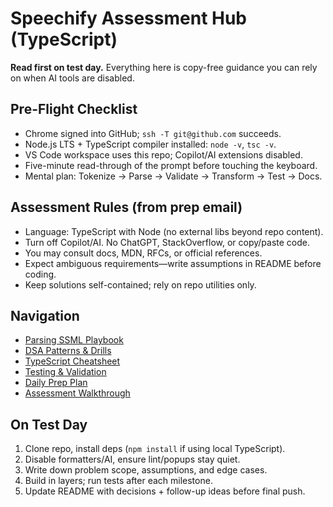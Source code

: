 # Speechify Assessment Hub (TypeScript)

**Read first on test day.** Everything here is copy-free guidance you can rely on when AI tools are disabled.

## Pre-Flight Checklist
- Chrome signed into GitHub; `ssh -T git@github.com` succeeds.
- Node.js LTS + TypeScript compiler installed: `node -v`, `tsc -v`.
- VS Code workspace uses this repo; Copilot/AI extensions disabled.
- Five-minute read-through of the prompt before touching the keyboard.
- Mental plan: Tokenize → Parse → Validate → Transform → Test → Docs.

## Assessment Rules (from prep email)
- Language: TypeScript with Node (no external libs beyond repo content).
- Turn off Copilot/AI. No ChatGPT, StackOverflow, or copy/paste code.
- You may consult docs, MDN, RFCs, or official references.
- Expect ambiguous requirements—write assumptions in README before coding.
- Keep solutions self-contained; rely on repo utilities only.

## Navigation
- [Parsing SSML Playbook](./parsing-ssml.md)
- [DSA Patterns & Drills](./dsa-recipes.md)
- [TypeScript Cheatsheet](./language-cheats.md)
- [Testing & Validation](./test-strategy.md)
- [Daily Prep Plan](./daily-plan.md)
- [Assessment Walkthrough](./assessment-guide.md)

## On Test Day
1. Clone repo, install deps (`npm install` if using local TypeScript).
2. Disable formatters/AI, ensure lint/popups stay quiet.
3. Write down problem scope, assumptions, and edge cases.
4. Build in layers; run tests after each milestone.
5. Update README with decisions + follow-up ideas before final push.
